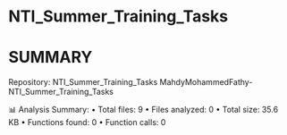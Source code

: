 # NTI_Summer_Training_Tasks
# SUMMARY
Repository: NTI_Summer_Training_Tasks
 MahdyMohammedFathy-NTI_Summer_Training_Tasks

📊 Analysis Summary:
• Total files: 9
• Files analyzed: 0
• Total size: 35.6 KB
• Functions found: 0
• Function calls: 0

